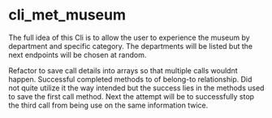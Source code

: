 # cli_met_museum

The full idea of this Cli is to allow the user to experience the museum by department and specific category.  The departments will be listed but the next endpoints will be chosen at random.  

Refactor to save call details into arrays so that multiple calls wouldnt happen.  Successful completed methods to of belong-to relationship.  Did not quite utilize it the way intended but the success lies in the methods used to save the first call method.  Next the attempt will be to successfully stop the third call from being use on the same information twice.  